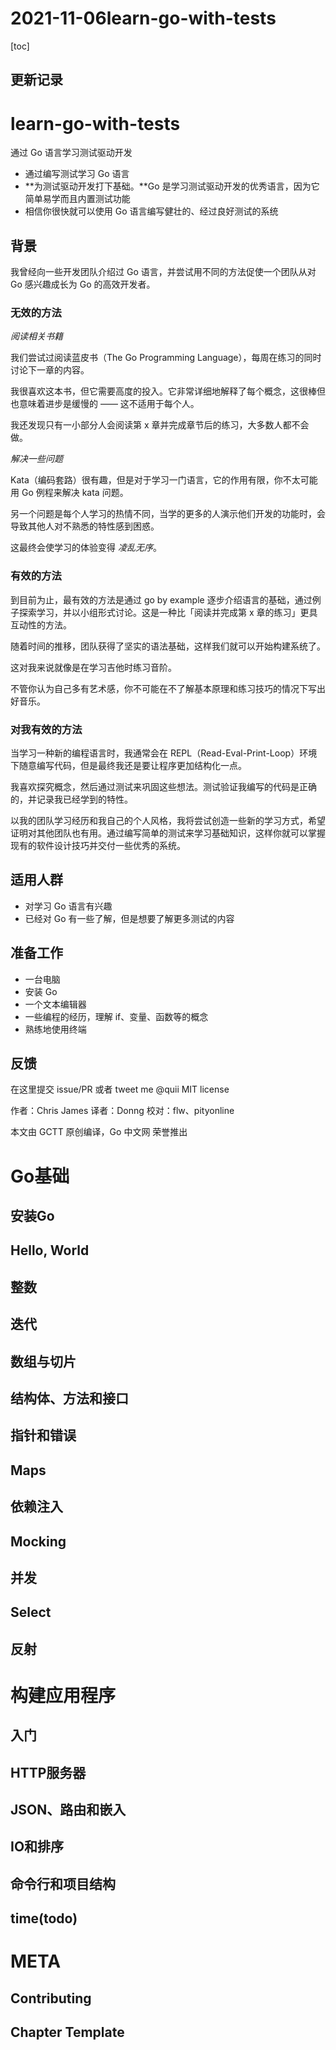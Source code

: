 # 2021-11-06learn-go-with-tests

[toc]

## 更新记录

# learn-go-with-tests

通过 Go 语言学习测试驱动开发

* 通过编写测试学习 Go 语言
* **为测试驱动开发打下基础。**Go 是学习测试驱动开发的优秀语言，因为它简单易学而且内置测试功能
* 相信你很快就可以使用 Go 语言编写健壮的、经过良好测试的系统

## 背景

我曾经向一些开发团队介绍过 Go 语言，并尝试用不同的方法促使一个团队从对 Go 感兴趣成长为 Go 的高效开发者。

### 无效的方法

*阅读相关书籍*

我们尝试过阅读蓝皮书（The Go Programming Language），每周在练习的同时讨论下一章的内容。

我很喜欢这本书，但它需要高度的投入。它非常详细地解释了每个概念，这很棒但也意味着进步是缓慢的 —— 这不适用于每个人。

我还发现只有一小部分人会阅读第 x 章并完成章节后的练习，大多数人都不会做。

*解决一些问题*

Kata（编码套路）很有趣，但是对于学习一门语言，它的作用有限，你不太可能用 Go 例程来解决 kata 问题。

另一个问题是每个人学习的热情不同，当学的更多的人演示他们开发的功能时，会导致其他人对不熟悉的特性感到困惑。

这最终会使学习的体验变得 *凌乱无序*。

### 有效的方法

到目前为止，最有效的方法是通过 go by example 逐步介绍语言的基础，通过例子探索学习，并以小组形式讨论。这是一种比「阅读并完成第 x 章的练习」更具互动性的方法。

随着时间的推移，团队获得了坚实的语法基础，这样我们就可以开始构建系统了。

这对我来说就像是在学习吉他时练习音阶。

不管你认为自己多有艺术感，你不可能在不了解基本原理和练习技巧的情况下写出好音乐。

### 对我有效的方法

当学习一种新的编程语言时，我通常会在 REPL（Read-Eval-Print-Loop）环境下随意编写代码，但是最终我还是要让程序更加结构化一点。

我喜欢探究概念，然后通过测试来巩固这些想法。测试验证我编写的代码是正确的，并记录我已经学到的特性。

以我的团队学习经历和我自己的个人风格，我将尝试创造一些新的学习方式，希望证明对其他团队也有用。通过编写简单的测试来学习基础知识，这样你就可以掌握现有的软件设计技巧并交付一些优秀的系统。

## 适用人群

* 对学习 Go 语言有兴趣
* 已经对 Go 有一些了解，但是想要了解更多测试的内容

## 准备工作

* 一台电脑
* 安装 Go
* 一个文本编辑器
* 一些编程的经历，理解 if、变量、函数等的概念
* 熟练地使用终端

## 反馈

在这里提交 issue/PR 或者 tweet me @quii
MIT license

作者：Chris James 译者：Donng 校对：flw、pityonline

本文由 GCTT 原创编译，Go 中文网 荣誉推出

# Go基础

## 安装Go

## Hello, World

## 整数

## 迭代

## 数组与切片

## 结构体、方法和接口

## 指针和错误

## Maps

## 依赖注入

## Mocking

## 并发

## Select

## 反射

# 构建应用程序

## 入门

## HTTP服务器

## JSON、路由和嵌入

## IO和排序

## 命令行和项目结构

## time(todo)

# META

## Contributing

## Chapter Template

